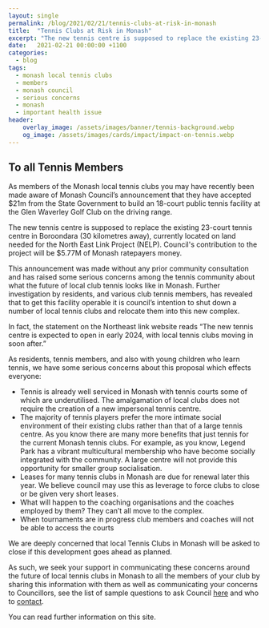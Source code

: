 ```yaml
---
layout: single
permalink: /blog/2021/02/21/tennis-clubs-at-risk-in-monash
title:  "Tennis Clubs at Risk in Monash"
excerpt: "The new tennis centre is supposed to replace the existing 23-court tennis centre in Boroondara."
date:   2021-02-21 00:00:00 +1100
categories:
  - blog
tags:
  - monash local tennis clubs
  - members
  - monash council
  - serious concerns
  - monash
  - important health issue
header:
    overlay_image: /assets/images/banner/tennis-background.webp
    og_image: /assets/images/cards/impact/impact-on-tennis.webp
---
```


## To all Tennis Members

As members of the Monash local tennis clubs you may have recently been made aware of Monash Council’s announcement that they have accepted $21m from the State Government to build an 18-court public tennis facility at the Glen Waverley Golf Club on the driving range.

The new tennis centre is supposed to replace the existing 23-court tennis centre in Boroondara (30 kilometres away), currently located on land needed for the North East Link Project (NELP).  Council's contribution to the project will be $5.77M of Monash ratepayers money.

This announcement was made without any prior community consultation and has raised some serious concerns among the tennis community about what the future of local club tennis looks like in Monash. Further investigation by residents, and various club tennis members, has revealed that to get this facility operable it is council’s intention to shut down a number of local tennis clubs and relocate them into this new complex.

In fact, the statement on the Northeast link website reads “The new tennis centre is expected to open in early 2024, with local tennis clubs moving in soon after.”

As residents, tennis members, and also with young children who learn tennis, we have some serious concerns about this proposal which effects everyone:

* Tennis is already well serviced in Monash with tennis courts some of which are underutilised. The amalgamation of local clubs does not require the creation of a new impersonal tennis centre.
* The majority of tennis players prefer the more intimate social environment of their existing clubs rather than that of a large tennis centre. As you know there are many more benefits that just tennis for the current Monash tennis clubs. For example, as you know, Legend Park has a vibrant multicultural membership who have become socially integrated with the community. A large centre will not provide this opportunity for smaller group socialisation.
* Leases for many tennis clubs in Monash are due for renewal later this year. We believe council may use this as leverage to force clubs to close or be given very short leases.
* What will happen to the coaching organisations and the coaches employed by them? They can’t all move to the complex.
* When tournaments are in progress club members and coaches will not be able to access the courts

We are deeply concerned that local Tennis Clubs in Monash will be asked to close if this development goes ahead as planned.

As such, we seek your support in communicating these concerns around the future of local tennis clubs in Monash to all the members of your club by sharing this information with them as well as communicating your concerns to Councillors, see the list of sample questions to ask Council [here](/blog/2021/02/02/questions-and-contacts#tennis) and who to [contact](/blog/2021/02/02/questions-and-contacts#contacts).

You can read further information on this site.
